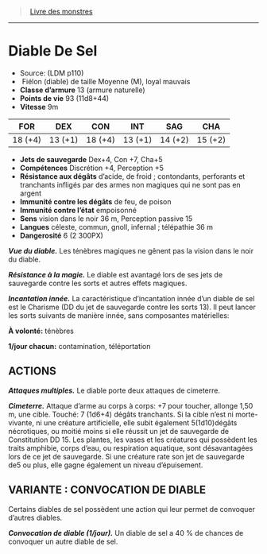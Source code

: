 ﻿> [Livre des monstres](tome_of_beasts.md)

---

# Diable De Sel

- Source: (LDM p110)
-  Fiélon (diable) de taille Moyenne (M), loyal mauvais
- **Classe d’armure** 13 (armure naturelle)
- **Points de vie** 93 (11d8+44)
- **Vitesse** 9m

|FOR|DEX|CON|INT|SAG|CHA|
|---|---|---|---|---|---|
|18 (+4)|13 (+1)|18 (+4)|13 (+1)|14 (+2)|15 (+2)|

- **Jets de sauvegarde** Dex+4, Con +7, Cha+5
- **Compétences** Discrétion +4, Perception +5
- **Résistance aux dégâts** d’acide, de froid ; contondants, perforants et tranchants infligés par des armes non magiques qui ne sont pas en argent
- **Immunité contre les dégâts** de feu, de poison
- **Immunité contre l’état** empoisonné
- **Sens** vision dans le noir 36 m, Perception passive 15
- **Langues** céleste, commun, gnoll, infernal ; télépathie 36 m
- **Dangerosité** 6 (2 300PX)

**_Vue du diable._** Les ténèbres magiques ne gênent pas la vision dans le noir du diable.

**_Résistance à la magie._** Le diable est avantagé lors de ses jets de sauvegarde contre les sorts et autres effets magiques.

**_Incantation innée._** La caractéristique d’incantation innée d’un diable de sel est le Charisme (DD du jet de sauvegarde contre les sorts 13). Il peut lancer les sorts suivants de manière innée, sans composantes matérielles:

**À volonté:** ténèbres

**1/jour chacun:** contamination, téléportation

## ACTIONS

**_Attaques multiples._** Le diable porte deux attaques de cimeterre.

**_Cimeterre._** Attaque d’arme au corps à corps: +7 pour toucher, allonge 1,50 m, une cible. Touché: 7 (1d6+4) dégâts tranchants. Si la cible n’est ni morte-vivante, ni une créature artificielle, elle subit également 5(1d10)dégâts nécrotiques, ou moitié moins si elle réussit un jet de sauvegarde de Constitution DD 15. Les plantes, les vases et les créatures qui possèdent les traits amphibie, corps d’eau, ou respiration aquatique, sont désavantagées lors de ce jet de sauvegarde. Si une créature rate son jet de sauvegarde de5 ou plus, elle gagne également un niveau d’épuisement.

## VARIANTE : CONVOCATION DE DIABLE

Certains diables de sel possèdent une action qui leur permet de convoquer d’autres diables.

**_Convocation de diable (1/jour)._** Un diable de sel a 40 % de chances de convoquer un autre diable de sel.

